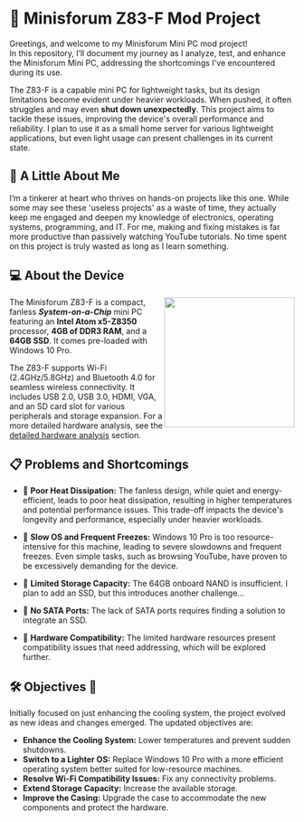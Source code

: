 <!-- # 📌 Minisforum Z83-F mod project.
Greetings, and welcome to my Minisforum Mini PC mod project!   
In this repository, I’ll be documenting my journey as I analyze, test, and enhance the performance and functionality of the Minisforum Mini PC, tackling the shortcomings I've encountered during its use.   

The Z83-F is a capable mini PC for lightweight tasks, but its design limitations become evident under increased workloads. When pushed harder, it often struggles and may even **shut down unexpectedly**. This project is focused on addressing these issues to improve the device's overall performance and reliability. I plan to use it as a small home server for various lightweight applications, but even light usage can occasionally present challenges.

## :bust_in_silhouette: A little bit about me.
Before diving into the project, here's some context: I’m a tinkerer who thrives on hands-on projects like this one. While some might view these 'useless projects' as a waste of time, they actually keep me engaged and help me learn more about electronics, operating systems, programming, and IT. I find making and fixing mistakes far more productive than passively watching YouTube tutorials. For me, no time spent on this project is truly wasted as long as I learn something.

## :computer: About the device.
   
<img height="230" align="right" src="https://github.com/user-attachments/assets/9de33e4c-128c-47a4-9687-943e8ad876d0">   

The Minisforum Z83-F is a compact fanless and silent _**System-on-a-Chip**_ mini computer. It sports an **Intel Atom x5-Z8350** processor with **4GB of DDR3 RAM** and a **64GB SSD**. It also comes pre-loaded with Windows 10 Pro.

The Z83-F also offers connectivity options such as Wi-Fi 2.4GHz/5.8GHz and Bluetooth 4.0, allowing for seamless wireless connectivity with other devices. With ports including USB 2.0, USB 3.0, HDMI, VGA, and an SD card slot, you have a variety of options for connecting peripherals and expanding storage.
For a more detailed exporation of the system hardware see the [detailed hardware analysis](hardware.md) section.

## :clipboard: The problems and shortcomings of the device.   
- :triangular_flag_on_post: **Poor heat dissipation:** The Minisforum Z83-F, like many mini PCs, features a fanless design for quiet operation and reduced power consumption. However, this design choice leads to poor heat dissipation, resulting in higher temperatures and potential performance issues. While fanless designs prioritize silence, they often sacrifice effective thermal management, impacting the device's longevity and performance, especially under heavier workloads. In the case of the Z83-F, the emphasis on silence comes at the cost of sustained high performance.

- :triangular_flag_on_post: **Limited Storage Capacity:** The device's 64GB onboard NAND memory is insufficient for my needs. To address this, I plan to attach an additional SSD. However, this leads to another challenge:

- :triangular_flag_on_post: **No SATA Ports:** The device lacks SATA ports, so I will need to find a solution to add the SATA SSD.
  
- :triangular_flag_on_post: **Hardware compatibility:** The hardware resources are limited and present some compatibility issues that need to be adressed, more on this on later.


# :hammer_and_wrench: The objective :checkered_flag:.
The main objective of this project was to improve the cooling system, but that focus shifted as I made the first changes, and additional modifications gradually accumulated. Ultimately, the objectives became:
- Improve the cooling system: Lower temperatures and prevent sudden system shutdowns.
- Add support for Wi-Fi.
- Extend storage capacity.
- Enhance aesthetics.

--- 


https://www.minisforum.com/front/support/3/Z83-F/W

-->
# 📌 Minisforum Z83-F Mod Project

Greetings, and welcome to my Minisforum Mini PC mod project!  
In this repository, I’ll document my journey as I analyze, test, and enhance the Minisforum Mini PC, addressing the shortcomings I've encountered during its use.

The Z83-F is a capable mini PC for lightweight tasks, but its design limitations become evident under heavier workloads. When pushed, it often struggles and may even **shut down unexpectedly**. This project aims to tackle these issues, improving the device's overall performance and reliability. I plan to use it as a small home server for various lightweight applications, but even light usage can present challenges in its current state.

## :bust_in_silhouette: A Little About Me

I’m a tinkerer at heart who thrives on hands-on projects like this one. While some may see these 'useless projects' as a waste of time, they actually keep me engaged and deepen my knowledge of electronics, operating systems, programming, and IT. For me, making and fixing mistakes is far more productive than passively watching YouTube tutorials. No time spent on this project is truly wasted as long as I learn something.

## :computer: About the Device

<img height="230" align="right" src="https://github.com/user-attachments/assets/9de33e4c-128c-47a4-9687-943e8ad876d0">

The Minisforum Z83-F is a compact, fanless _**System-on-a-Chip**_ mini PC featuring an **Intel Atom x5-Z8350** processor, **4GB of DDR3 RAM**, and a **64GB SSD**. It comes pre-loaded with Windows 10 Pro.

The Z83-F supports Wi-Fi (2.4GHz/5.8GHz) and Bluetooth 4.0 for seamless wireless connectivity. It includes USB 2.0, USB 3.0, HDMI, VGA, and an SD card slot for various peripherals and storage expansion. For a more detailed hardware analysis, see the [detailed hardware analysis](hardware.md) section.

## :clipboard: Problems and Shortcomings

- :triangular_flag_on_post: **Poor Heat Dissipation:** The fanless design, while quiet and energy-efficient, leads to poor heat dissipation, resulting in higher temperatures and potential performance issues. This trade-off impacts the device's longevity and performance, especially under heavier workloads.
- :triangular_flag_on_post: **Slow OS and Frequent Freezes:** Windows 10 Pro is too resource-intensive for this machine, leading to severe slowdowns and frequent freezes. Even simple tasks, such as browsing YouTube, have proven to be excessively demanding for the device.

- :triangular_flag_on_post: **Limited Storage Capacity:** The 64GB onboard NAND is insufficient. I plan to add an SSD, but this introduces another challenge...

- :triangular_flag_on_post: **No SATA Ports:** The lack of SATA ports requires finding a solution to integrate an SSD.

- :triangular_flag_on_post: **Hardware Compatibility:** The limited hardware resources present compatibility issues that need addressing, which will be explored further.

## :hammer_and_wrench: Objectives :checkered_flag:
Initially focused on just enhancing the cooling system, the project evolved as new ideas and changes emerged. The updated objectives are:

- **Enhance the Cooling System:** Lower temperatures and prevent sudden shutdowns.
- **Switch to a Lighter OS:** Replace Windows 10 Pro with a more efficient operating system better suited for low-resource machines.
- **Resolve Wi-Fi Compatibility Issues:** Fix any connectivity problems.
- **Extend Storage Capacity:** Increase the available storage.
- **Improve the Casing:** Upgrade the case to accommodate the new components and protect the hardware.

